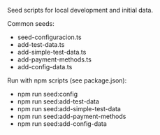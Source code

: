Seed scripts for local development and initial data.

Common seeds:
- seed-configuracion.ts
- add-test-data.ts
- add-simple-test-data.ts
- add-payment-methods.ts
- add-config-data.ts

Run with npm scripts (see package.json):
- npm run seed:config
- npm run seed:add-test-data
- npm run seed:add-simple-test-data
- npm run seed:add-payment-methods
- npm run seed:add-config-data
